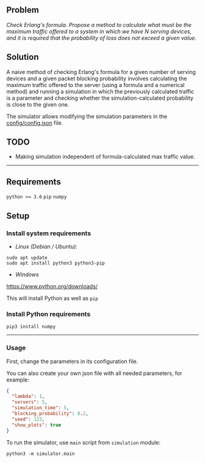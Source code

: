 ## Problem

_Check Erlang's formula. Propose a method to calculate what must be the maximum
traffic offered to a system in which we have N serving devices, and it is
required that the probability of loss does not exceed a given value._

## Solution

A naive method of checking Erlang's formula for a given number of serving
devices and a given packet blocking probability involves calculating the maximum
traffic offered to the server (using a formula and a numerical method) and
running a simulation in which the previously calculated traffic is a parameter
and checking whether the simulation-calculated probability is close to the given
one.

The simulator allows modifying the simulation parameters in
the [config/config.json](config/config.json) file.

## TODO

* Making simulation independent of formula-calculated max traffic value.

---

## Requirements

`python >= 3.6`
`pip`
`numpy`

## Setup

### Install system requirements

* _Linux (Debian / Ubuntu):_

```commandline
sudo apt update
sudo apt install python3 python3-pip
```

* _Windows_

https://www.python.org/downloads/

This will install Python as well as `pip`

### Install Python requirements

```commandline
pip3 install numpy
```

---

### Usage

First, change the parameters in its configuration file.

You can also create your own json file with all needed parameters, for example:

```json
{
  "lambda": 1,
  "servers": 5,
  "simulation_time": 5,
  "blocking_probability": 0.2,
  "seed": 123,
  "show_plots": true
}
```

To run the simulator, use `main` script from `simulation` module:

```commandline
python3 -m simulator.main
```
